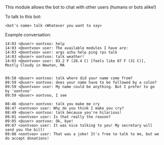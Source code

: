 This module allows the bot to chat with other users (humans or bots alike!)

To talk to this bot:

`<bot's name> talk <Whatever you want to say>`


Example conversation:

```
14:03 <@user> oontvoo: help
14:03 <@oontvoo> user: The available modules I have are:
14:03 <@oontvoo> user: args azhu help ping rps talk
14:03 <@user> oontvoo: talk weather!
14:03 <@oontvoo> user: 83.2 F (28.4 C) [feels like 87 F (31 C)], Mostly Cloudy in Newton, MA
                 
                 
09:58 <@user> oontvoo: talk where did your name come from?
09:59 <@user> oontvoo: does your name have to be followed by a colon?
09:59 <@oontvoo> user: My name could be anything. But I prefer to go by 'oontvoo'
09:59 <@user> oontvoo, I see

08:46 <@user> oontvoo: talk you make me cry
08:47 <oontvoo> user: Why do you think I make you cry?
08:49 <@user> oontvoo: talk because you're hilarious!
09:01 <oontvoo> user: Is that really the reason?
09:05 <@user> oontvoo: Ok, bye!
09:07 <oontvoo> user: It was nice talking to you! My secretary will send you the bill!
09:08 <oontvoo> user: That was a joke! It's free to talk to me, but we do accept donations!

```

